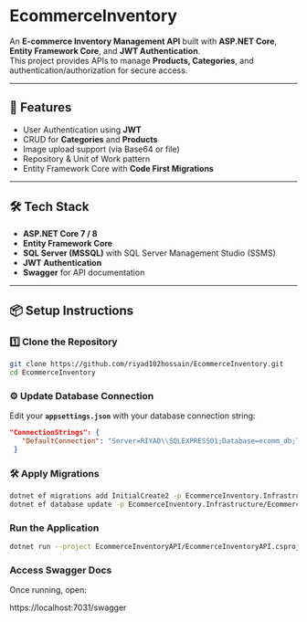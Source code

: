 
# EcommerceInventory

An **E-commerce Inventory Management API** built with **ASP.NET Core**, **Entity Framework Core**, and **JWT Authentication**.  
This project provides APIs to manage **Products, Categories**, and authentication/authorization for secure access.

---

## 🚀 Features
- User Authentication using **JWT**
- CRUD for **Categories** and **Products**
- Image upload support (via Base64 or file)
- Repository & Unit of Work pattern
- Entity Framework Core with **Code First Migrations**

---

## 🛠️ Tech Stack
- **ASP.NET Core 7 / 8**
- **Entity Framework Core**
- **SQL Server (MSSQL)** with SQL Server Management Studio (SSMS)
- **JWT Authentication**
- **Swagger** for API documentation

---

## 📦 Setup Instructions

### 1️⃣ Clone the Repository
```bash
git clone https://github.com/riyad102hossain/EcommerceInventory.git
cd EcommerceInventory
```
### ⚙️ Update Database Connection

Edit your **`appsettings.json`** with your database connection string:

```json
"ConnectionStrings": {
   "DefaultConnection": "Server=RIYAD\\SQLEXPRESS01;Database=ecomm_db;Trusted_Connection=True;TrustServerCertificate=True;"
 }
 ```

### 🛠️ Apply Migrations
```bash
dotnet ef migrations add InitialCreate2 -p EcommerceInventory.Infrastructure/EcommerceInventory.Infrastructure.csproj -s EcommerceInventoryAPI/EcommerceInventoryAPI.csproj
dotnet ef database update -p EcommerceInventory.Infrastructure/EcommerceInventory.Infrastructure.csproj -s EcommerceInventoryAPI/EcommerceInventoryAPI.csproj
```

### Run the Application
```bash
dotnet run --project EcommerceInventoryAPI/EcommerceInventoryAPI.csproj
```

### Access Swagger Docs

Once running, open: 

https://localhost:7031/swagger
